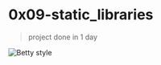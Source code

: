# 0x09-static_libraries
>
> project done in 1 day

![Betty style](https://img.shields.io/badge/betty-style%20guide-purple?style=round-square)
